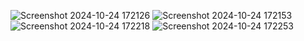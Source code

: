 ![Screenshot 2024-10-24 172126](https://github.com/user-attachments/assets/77525b67-ff12-4881-9296-0e99121aa6a0)
![Screenshot 2024-10-24 172153](https://github.com/user-attachments/assets/3c332eb6-8793-437b-8450-295b6a4baccf)
![Screenshot 2024-10-24 172218](https://github.com/user-attachments/assets/51239349-b0d6-496f-9e2c-31521df7e584)
![Screenshot 2024-10-24 172253](https://github.com/user-attachments/assets/2da467ca-1707-4555-b8cc-c99bab5f1979)
